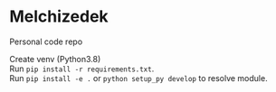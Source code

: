 # Melchizedek
Personal code repo

Create venv (Python3.8)  
Run `pip install -r requirements.txt`.  
Run `pip install -e .` or `python setup_py develop` to resolve module.  
